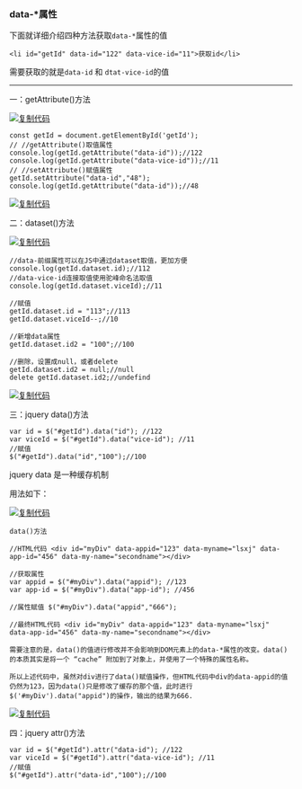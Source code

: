 ### data-*属性

下面就详细介绍四种方法获取`data-*`属性的值

```
<li id="getId" data-id="122" data-vice-id="11">获取id</li>
```

需要获取的就是`data-id` 和 `dtat-vice-id`的值

------

一：getAttribute()方法

[![复制代码](https://common.cnblogs.com/images/copycode.gif)](javascript:void(0);)

```
const getId = document.getElementById('getId');
// //getAttribute()取值属性
console.log(getId.getAttribute("data-id"));//122
console.log(getId.getAttribute("data-vice-id"));//11
// //setAttribute()赋值属性
getId.setAttribute("data-id","48");
console.log(getId.getAttribute("data-id"));//48
```

[![复制代码](https://common.cnblogs.com/images/copycode.gif)](javascript:void(0);)

二：dataset()方法

 

[![复制代码](https://common.cnblogs.com/images/copycode.gif)](javascript:void(0);)

```
//data-前缀属性可以在JS中通过dataset取值，更加方便
console.log(getId.dataset.id);//112
//data-vice-id连接取值使用驼峰命名法取值 
console.log(getId.dataset.viceId);//11

//赋值
getId.dataset.id = "113";//113
getId.dataset.viceId--;//10

//新增data属性
getId.dataset.id2 = "100";//100

//删除，设置成null，或者delete
getId.dataset.id2 = null;//null
delete getId.dataset.id2;//undefind
```

[![复制代码](https://common.cnblogs.com/images/copycode.gif)](javascript:void(0);)

三：jquery data()方法

```
var id = $("#getId").data("id"); //122
var viceId = $("#getId").data("vice-id"); //11
//赋值
$("#getId").data("id","100");//100
```

 

jquery data 是一种缓存机制

用法如下：

[![复制代码](https://common.cnblogs.com/images/copycode.gif)](javascript:void(0);)

```
data()方法

//HTML代码 <div id="myDiv" data-appid="123" data-myname="lsxj" data-app-id="456" data-my-name="secondname"></div>

//获取属性
var appid = $("#myDiv").data("appid"); //123
var app-id = $("#myDiv").data("app-id"); //456

//属性赋值 $("#myDiv").data("appid","666");

//最终HTML代码 <div id="myDiv" data-appid="123" data-myname="lsxj" data-app-id="456" data-my-name="secondname"></div>

需要注意的是，data()的值进行修改并不会影响到DOM元素上的data-*属性的改变。data()的本质其实是将一个 “cache” 附加到了对象上，并使用了一个特殊的属性名称。

所以上述代码中，虽然对div进行了data()赋值操作，但HTML代码中div的data-appid的值仍然为123，因为data()只是修改了缓存的那个值，此时进行$('#myDiv').data("appid")的操作，输出的结果为666.
```

[![复制代码](https://common.cnblogs.com/images/copycode.gif)](javascript:void(0);)

 

四：jquery attr()方法

```
var id = $("#getId").attr("data-id"); //122
var viceId = $("#getId").attr("data-vice-id"); //11
//赋值
$("#getId").attr("data-id","100");//100
```

